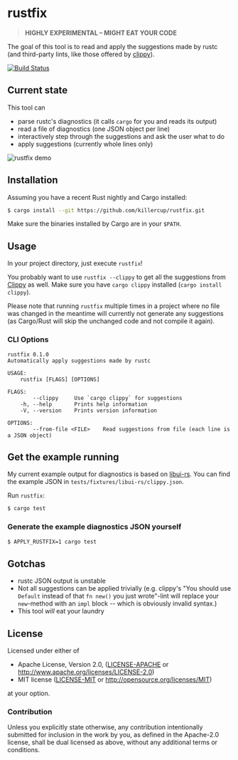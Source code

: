 # rustfix

> **HIGHLY EXPERIMENTAL – MIGHT EAT YOUR CODE**

The goal of this tool is to read and apply the suggestions made by rustc (and third-party lints, like those offered by [clippy]).

[clippy]: https://github.com/Manishearth/rust-clippy

[![Build Status](https://travis-ci.org/killercup/rustfix.svg?branch=master)](https://travis-ci.org/killercup/rustfix)

## Current state

This tool can

- parse rustc's diagnostics (it calls `cargo` for you and reads its output)
- read a file of diagnostics (one JSON object per line)
- interactively step through the suggestions and ask the user what to do
- apply suggestions (currently whole lines only)

![rustfix demo](http://i.imgur.com/E9YkK76.png)

## Installation

Assuming you have a recent Rust nightly and Cargo installed:

```sh
$ cargo install --git https://github.com/killercup/rustfix.git
```

Make sure the binaries installed by Cargo are in your `$PATH`.

## Usage

In your project directory, just execute `rustfix`!

You probably want to use `rustfix --clippy` to get all the suggestions from [Clippy][clippy] as well. Make sure you have `cargo clippy` installed (`cargo install clippy`).

Please note that running `rustfix` multiple times in a project where no file was changed in the meantime will currently not generate any suggestions (as Cargo/Rust will skip the unchanged code and not compile it again).

### CLI Options

```plain
rustfix 0.1.0
Automatically apply suggestions made by rustc

USAGE:
    rustfix [FLAGS] [OPTIONS]

FLAGS:
        --clippy     Use `cargo clippy` for suggestions
    -h, --help       Prints help information
    -V, --version    Prints version information

OPTIONS:
        --from-file <FILE>    Read suggestions from file (each line is a JSON object)
```

## Get the example running

My current example output for diagnostics is based on [libui-rs](https://github.com/pcwalton/libui-rs). You can find the example JSON in `tests/fixtures/libui-rs/clippy.json`.

Run `rustfix`:

```sh
$ cargo test
```

### Generate the example diagnostics JSON yourself

```sh
$ APPLY_RUSTFIX=1 cargo test
```

## Gotchas

- rustc JSON output is unstable
- Not all suggestions can be applied trivially (e.g. clippy's "You should use `Default` instead of that `fn new()` you just wrote"-lint will replace your `new`-method with an `impl` block -- which is obviously invalid syntax.)
- This tool _will_ eat your laundry

## License

Licensed under either of

- Apache License, Version 2.0, ([LICENSE-APACHE](LICENSE-APACHE) or <http://www.apache.org/licenses/LICENSE-2.0>)
- MIT license ([LICENSE-MIT](LICENSE-MIT) or <http://opensource.org/licenses/MIT>)

at your option.

### Contribution

Unless you explicitly state otherwise, any contribution intentionally
submitted for inclusion in the work by you, as defined in the Apache-2.0
license, shall be dual licensed as above, without any additional terms or
conditions.
